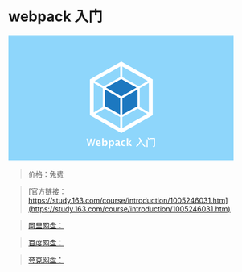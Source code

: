 # webpack 入门

![img](../../../assets/study163/free/d90ed292-35a3-4a5f-9f9a-c3fa19b3d55c.png)

> 价格：免费

> [官方链接：https://study.163.com/course/introduction/1005246031.htm](https://study.163.com/course/introduction/1005246031.htm)

> [阿里网盘：]()

> [百度网盘：]()

> [夸克网盘：]()
